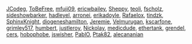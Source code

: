 [JCodeg](/en-US/profiles/JCodeg), [ToBeFree](/en-US/profiles/ToBeFree),
[mfuji09](/en-US/profiles/mfuji09),
[ericwbailey](/en-US/profiles/ericwbailey),
[Sheppy](/en-US/profiles/Sheppy), [teoli](/en-US/profiles/teoli),
[fscholz](/en-US/profiles/fscholz),
[sideshowbarker](/en-US/profiles/sideshowbarker),
[hadleyel](/en-US/profiles/hadleyel),
[arronei](/en-US/profiles/arronei),
[erikadoyle](/en-US/profiles/erikadoyle),
[Rafaelox](/en-US/profiles/Rafaelox), [tindzk](/en-US/profiles/tindzk),
[SphinxKnight](/en-US/profiles/SphinxKnight),
[diogeneshamilton](/en-US/profiles/diogeneshamilton),
[Jeremie](/en-US/profiles/Jeremie),
[Velmurugan](/en-US/profiles/Velmurugan),
[kscarfone](/en-US/profiles/kscarfone),
[grimley517](/en-US/profiles/grimley517),
[humbert](/en-US/profiles/humbert),
[justleroy](/en-US/profiles/justleroy),
[Nickolay](/en-US/profiles/Nickolay),
[medicdude](/en-US/profiles/medicdude),
[ethertank](/en-US/profiles/ethertank),
[grendel](/en-US/profiles/grendel), [cers](/en-US/profiles/cers),
[hobophobe](/en-US/profiles/hobophobe),
[jswisher](/en-US/profiles/jswisher), [PablO](/en-US/profiles/PablO),
[Ptak82](/en-US/profiles/Ptak82),
[alecananian](/en-US/profiles/alecananian)

